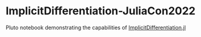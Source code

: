 # ImplicitDifferentiation-JuliaCon2022

Pluto notebook demonstrating the capabilities of [ImplicitDifferentiation.jl](https://github.com/gdalle/ImplicitDifferentiation.jl)
